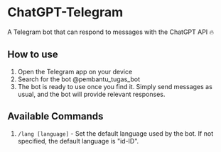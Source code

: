 # ChatGPT-Telegram

A Telegram bot that can respond to messages with the ChatGPT API 🔥


## How to use

1. Open the Telegram app on your device 
2. Search for the bot @pembantu_tugas_bot 
3. The bot is ready to use once you find it. Simply send messages as usual, and the bot will provide relevant responses. 

## Available Commands 

1. `/lang [language]` - Set the default language used by the bot. If not specified, the default language is "id-ID". 

